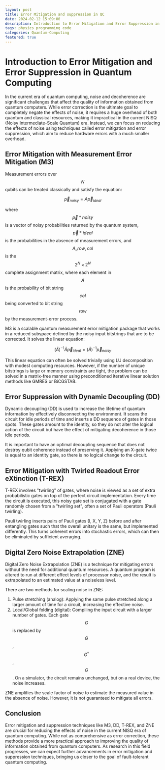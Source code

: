 ```yaml
---
layout: post
title: Error Mitigation and suppression in QC
date: 2024-02-12 15:09:00
description: Introduction to Error Mitigation and Error Suppression in Quantum Computing
tags: physics programming code
categories: Quantum-Computing
featured: true
---
```


# Introduction to Error Mitigation and Error Suppression in Quantum Computing

In the current era of quantum computing, noise and decoherence are significant challenges that affect the quality of information obtained from quantum computers. While error correction is the ultimate goal to completely negate the effects of noise, it requires a huge overhead of both quantum and classical resources, making it impractical in the current NISQ (Noisy Intermediate-Scale Quantum) era. Instead, we can focus on reducing the effects of noise using techniques called error mitigation and error suppression, which aim to reduce hardware errors with a much smaller overhead.

## Error Mitigation with Measurement Error Mitigation (M3)

Measurement errors over $$N$$ qubits can be treated classically and satisfy the equation:

$$ \vec{p}_{noisy} = A\vec{p}_{ideal} $$

where $$\vec{p}*{noisy}$$ is a vector of noisy probabilities returned by the quantum system, $$\vec{p}*{ideal}$$ is the probabilities in the absence of measurement errors, and $$A\_{row,col}$$ is the $$2^N \times 2^N$$ complete assignment matrix, where each element in $$A$$ is the probability of bit string $$col$$ being converted to bit string $$row$$ by the measurement-error process.

M3 is a scalable quantum measurement error mitigation package that works in a reduced subspace defined by the noisy input bitstrings that are to be corrected. It solves the linear equation:

$$ (\tilde{A})^{-1}\tilde{A}\vec{p}_{ideal} = (\tilde{A})^{-1}\vec{p}_{noisy} $$

This linear equation can often be solved trivially using LU decomposition with modest computing resources. However, if the number of unique bitstrings is large or memory constraints are tight, the problem can be solved in a matrix-free manner using preconditioned iterative linear solution methods like GMRES or BiCGSTAB.

## Error Suppression with Dynamic Decoupling (DD)

Dynamic decoupling (DD) is used to increase the lifetime of quantum information by effectively disconnecting the environment. It scans the circuit for idle periods of time and inserts a DD sequence of gates in those spots. These gates amount to the identity, so they do not alter the logical action of the circuit but have the effect of mitigating decoherence in those idle periods.

It is important to have an optimal decoupling sequence that does not destroy qubit coherence instead of preserving it. Applying an X-gate twice is equal to an identity gate, so there is no logical change to the circuit.

## Error Mitigation with Twirled Readout Error eXtinction (T-REX)

T-REX involves "twirling" of gates, where noise is viewed as a set of extra probabilistic gates on top of the perfect circuit implementation. Every time the circuit is executed, this noisy gate set is conjugated with a gate randomly chosen from a "twirling set", often a set of Pauli operators (Pauli twirling).

Pauli twirling inserts pairs of Pauli gates (I, X, Y, Z) before and after entangling gates such that the overall unitary is the same, but implemented differently. This turns coherent errors into stochastic errors, which can then be eliminated by sufficient averaging.

## Digital Zero Noise Extrapolation (ZNE)

Digital Zero Noise Extrapolation (ZNE) is a technique for mitigating errors without the need for additional quantum resources. A quantum program is altered to run at different effect levels of processor noise, and the result is extrapolated to an estimated value at a noiseless level.

There are two methods for scaling noise in ZNE:

1. Pulse stretching (analog): Applying the same pulse stretched along a larger amount of time for a circuit, increasing the effective noise.
2. Local/Global folding (digital): Compiling the input circuit with a larger number of gates. Each gate $$G$$ is replaced by $$G$$, $$G^\dagger$$, $$G$$. On a simulator, the circuit remains unchanged, but on a real device, the noise increases.

ZNE amplifies the scale factor of noise to estimate the measured value in the absence of noise. However, it is not guaranteed to mitigate all errors.

## Conclusion

Error mitigation and suppression techniques like M3, DD, T-REX, and ZNE are crucial for reducing the effects of noise in the current NISQ era of quantum computing. While not as comprehensive as error correction, these methods provide a more practical approach to improving the quality of information obtained from quantum computers. As research in this field progresses, we can expect further advancements in error mitigation and suppression techniques, bringing us closer to the goal of fault-tolerant quantum computing.
